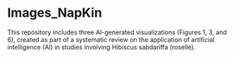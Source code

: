 # Images_NapKin
This repository includes three AI-generated visualizations (Figures 1, 3, and 6), created as part of a systematic review on the application of artificial intelligence (AI) in studies involving Hibiscus sabdariffa (roselle). 
